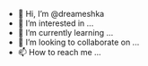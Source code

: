 - 👋 Hi, I’m @dreameshka
- 👀 I’m interested in ...
- 🌱 I’m currently learning ...
- 💞️ I’m looking to collaborate on ...
- 📫 How to reach me ...

<!---
dreameshka/dreameshka is a ✨ special ✨ repository because its `README.md` (this file) appears on your GitHub profile.
You can click the Preview link to take a look at your changes.
--->
